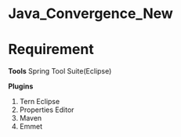 # Java_Convergence_New
# Requirement
<b>Tools</b>
Spring Tool Suite(Eclipse)

<b>Plugins</b>
1. Tern Eclipse
2. Properties Editor
3. Maven
4. Emmet

